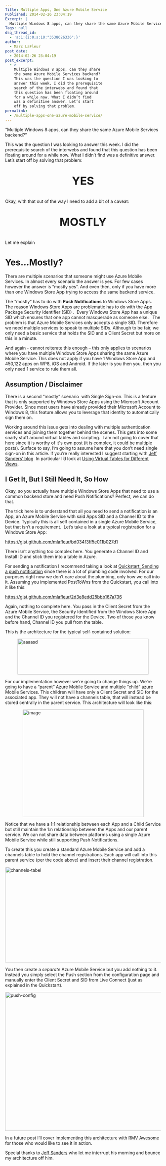 ```yaml
---
Title: Multiple Apps, One Azure Mobile Service
Published: 2014-02-26 23:04:19
Excerpt: |
  Multiple Windows 8 apps, can they share the same Azure Mobile Services backend? This was the question I was looking to answer this week. I did the prerequisite search of the interwebs and found that this question has been floating around for a while now. What I didn’t find was a definitive answer. Let’s start off by solving that problem.
Tags: null
dsq_thread_id:
  - 'a:1:{i:0;s:10:"3538626336";}'
author:
  - Marc LaFleur
post_date:
  - 2014-02-26 23:04:19
post_excerpt:
  - >
    Multiple Windows 8 apps, can they share
    the same Azure Mobile Services backend?
    This was the question I was looking to
    answer this week. I did the prerequisite
    search of the interwebs and found that
    this question has been floating around
    for a while now. What I didn’t find
    was a definitive answer. Let’s start
    off by solving that problem.
permalink:
  - /multiple-apps-one-azure-mobile-service/
---
```

“Multiple Windows 8 apps, can they share the same Azure Mobile Services backend?”

This was the question I was looking to answer this week. I did the prerequisite search of the interwebs and found that this question has been floating around for a while now. What I didn’t find was a definitive answer. Let’s start off by solving that problem:

<p style="text-align: center; font-size: 36px;"><strong>YES</strong></p>

Okay, with that out of the way I need to add a bit of a caveat:

<p style="text-align: center; font-size: 36px;"><strong>MOSTLY</strong></p>

<p style="text-align: left;">Let me explain</p>

<h1>Yes…Mostly?</h1>

There are multiple scenarios that someone might use Azure Mobile Services. In almost every scenario the answer is yes. For few cases however the answer is “mostly yes”. And even then, only if you have more than one Windows Store App trying to access the same backend service.

The “mostly” has to do with <strong>Push Notifications</strong> to Windows Store Apps. The reason Windows Store Apps are problematic has to do with the App Package Security Identifier (SID) .  Every Windows Store App has a unique SID which ensures that one app cannot masquerade as someone else.   The problem is that Azure Mobile Services only accepts a single SID. Therefore we need multiple services to speak to multiple SIDs. Although to be fair, we only need a basic service that holds the SID and a Client Secret but more on this in a minute.

And again - cannot reiterate this enough – this only applies to scenarios where you have multiple Windows Store Apps sharing the same Azure Mobile Service. This does not apply if you have 1 Windows Store App and 450,122 apps on WP8, iOS and Android. If the later is you then you, then you only need 1 service to rule them all.

<h2>Assumption / Disclaimer</h2>

There is a second “mostly” scenario  with Single Sign-on. This is a feature that is only supported by Windows Store Apps using the Microsoft Account Provider. Since most users have already provided their Microsoft Account to Windows 8, this feature allows you to leverage that identity to automatically sign them on.

Working around this issue gets into dealing with multiple authentication services and joining them together behind the scenes. This gets into some snarly stuff around virtual tables and scripting.  I am not going to cover that here since it is worthy of it's own post (it is complex, it could be multiple posts). Surface to say, I’m going to assume here that you don’t need single sign-on in this article. If you’re really interested I suggest starting with <a href="http://blogs.msdn.com/b/jpsanders/" target="_blank">Jeff Sanders’ blog</a>. In particular I’d look at <a href="http://blogs.msdn.com/b/jpsanders/archive/2013/06/12/using-virtual-tables-for-different-views-windows-azure-mobile-services.aspx" target="_blank">Using Virtual Tables for Different Views</a>.

<h2>I Get It, But I Still Need It, So How</h2>

Okay, so you actually have multiple Windows Store Apps that need to use a common backend store and need Push Notifications? Perfect, we can do that.

The trick here is to understand that all you need to send a notification is an App, an Azure Mobile Service with said Apps SID and a Channel ID to the Device. Typically this is all self contained in a single Azure Mobile Service, but that isn’t a requirement.  Let’s take a look at a typical registration for a Windows Store App:

https://gist.github.com/mlafleur/bd034f3ff5e011b027d1

There isn’t anything too complex here. You generate a Channel ID and Install ID and stick them into a table in Azure.

For sending a notification I recommend taking a look at <a href="http://msdn.microsoft.com/en-us/library/windows/apps/hh868252.aspx" target="_blank">Quickstart: Sending a push notification</a> since there is a lot of plumbing code involved. For our purposes right now we don’t care about the plumbing, only how we call into it. Assuming you implemented PostToWns from the Quickstart, you call into it like this:

https://gist.github.com/mlafleur/2d3e8edd25bbb167a736

Again, nothing to complete here. You pass in the Client Secret from the Azure Mobile Service, the Security Identified from the Windows Store App and the Channel ID you registered for the Device. Two of those you know before hand, Channel ID you pull from the table.

This is the architecture for the typical self-contained solution:

<img style="float: none; margin-left: auto; display: block; margin-right: auto; border-width: 0px;" title="aaaasd" src="http://massivescale.blob.core.windows.net/blogmedia/2014/02/aaaasd.jpg" alt="aaaasd" width="424" height="116" border="0" />

For our implementation however we’re going to change things up. We’re going to have a “parent” Azure Mobile Service and multiple “child” azure Mobile Services. This children will have only a Client Secret and SID for the associated app. They will not have a channels table, that will instead be stored centrally in the parent service. This architecture will look like this:

<img style="float: none; margin-left: auto; display: block; margin-right: auto; border-width: 0px;" title="image" src="http://massivescale.blob.core.windows.net/blogmedia/2014/02/image.png" alt="image" width="391" height="348" border="0" />

Notice that we have a 1:1 relationship between each App and a Child Service but still maintain the 1:n relationship between the Apps and our parent service. We can not share data between platforms using a single Azure Mobile Service while still supporting Push Notifications.

To create this you create a standard Azure Mobile Service and add a channels table to hold the channel registrations. Each app will call into this parent service (per the code above) and insert their channel registration.

<a href="http://massivescale.blob.core.windows.net/blogmedia/2014/02/channelstabel.jpg"><img style="float: none; margin-left: auto; display: block; margin-right: auto; border: 0px;" title="channels-tabel" src="http://massivescale.blob.core.windows.net/blogmedia/2014/02/channelstabel_thumb.jpg" alt="channels-tabel" width="640" height="309" border="0" /></a>

You then create a <em>separate</em> Azure Mobile Service but you add nothing to it. Instead you simply select the Push section from the configuration page and manually enter the Client Secret and SID from Live Connect (just as explained in the Quickstart).

<a href="http://massivescale.blob.core.windows.net/blogmedia/2014/02/pushconfig.jpg"><img style="float: none; margin-left: auto; display: block; margin-right: auto; border: 0px;" title="push-config" src="http://massivescale.blob.core.windows.net/blogmedia/2014/02/pushconfig_thumb.jpg" alt="push-config" width="640" height="449" border="0" /></a>

In a future post I’ll cover implementing this architecture with <a href="http://massivescale.azurewebsites.net/tag/rmv-awesome/" target="_blank">RMV Awesome</a> for those who would like to see it in action.

Special thanks to <a href="http://social.msdn.microsoft.com/profile/jeff%20%20sanders/" target="_blank">Jeff Sanders</a> who let me interrupt his morning and bounce my architecture off him.